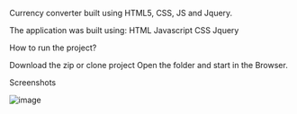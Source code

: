 Currency converter built using HTML5, CSS, JS and Jquery.

The application was built using: HTML Javascript CSS Jquery

How to run the project?

Download the zip or clone project Open the folder and start in the Browser.

Screenshots

![image](https://user-images.githubusercontent.com/96994158/195923515-5cc687b3-6e30-45a8-8be9-31024729c14c.png)


